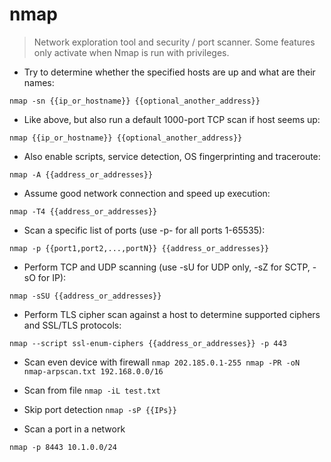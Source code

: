 # nmap

> Network exploration tool and security / port scanner.
> Some features only activate when Nmap is run with privileges.

- Try to determine whether the specified hosts are up and what are their names:

`nmap -sn {{ip_or_hostname}} {{optional_another_address}}`

- Like above, but also run a default 1000-port TCP scan if host seems up:

`nmap {{ip_or_hostname}} {{optional_another_address}}`

- Also enable scripts, service detection, OS fingerprinting and traceroute:

`nmap -A {{address_or_addresses}}`

- Assume good network connection and speed up execution:

`nmap -T4 {{address_or_addresses}}`

- Scan a specific list of ports (use -p- for all ports 1-65535):

`nmap -p {{port1,port2,...,portN}} {{address_or_addresses}}`

- Perform TCP and UDP scanning (use -sU for UDP only, -sZ for SCTP, -sO for IP):

`nmap -sSU {{address_or_addresses}}`

- Perform TLS cipher scan against a host to determine supported ciphers and SSL/TLS protocols:

`nmap --script ssl-enum-ciphers {{address_or_addresses}} -p 443`

- Scan even device with firewall
`nmap 202.185.0.1-255 nmap -PR -oN nmap-arpscan.txt 192.168.0.0/16 `
- Scan from file
`nmap -iL test.txt`
- Skip port detection
`nmap -sP {{IPs}}`

- Scan a port in a network

`nmap -p 8443 10.1.0.0/24`


